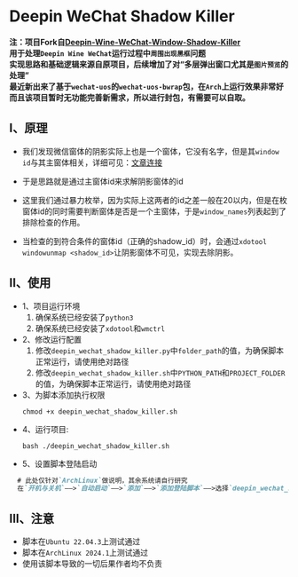 # Deepin WeChat Shadow Killer

**注：项目Fork自[Deepin-Wine-WeChat-Window-Shadow-Killer](https://github.com/NiJingzhe/Deepin-Wine-WeChat-Window-Shadow-Killer)**  
**用于处理`Deepin Wine WeChat`运行过程中`周围出现黑框`问题**  
**实现思路和基础逻辑来源自原项目，后续增加了对“多层弹出窗口尤其是`图片预览`的处理”**  
**最近新出来了基于`wechat-uos`的`wechat-uos-bwrap`包，在`Arch`上运行效果非常好**  
**而且该项目暂时无功能完善新需求，所以进行封包，有需要可以自取。**

## I、原理

  - 我们发现微信窗体的阴影实际上也是一个窗体，它没有名字，但是其`window id`与其主窗体相关，详细可见：[文章连接](https://forum.ubuntu.org.cn/viewtopic.php?t=491709)
  
  - 于是思路就是通过主窗体id来求解阴影窗体的id
  
  - 这里我们通过暴力枚举，因为实际上这两者的id之差一般在20以内，但是在枚窗体id的同时需要判断窗体是否是一个主窗体，于是`window_names`列表起到了排除检查的作用。

  - 当检查的到符合条件的窗体id（正确的shadow_id）时，会通过`xdotool windowunmap <shadow_id>`让阴影窗体不可见，实现去除阴影。

## II、使用

  - 1、项目运行环境
    1) 确保系统已经安装了`python3`
    2) 确保系统已经安装了`xdotool`和`wmctrl`
  - 2、修改运行配置
    1) 修改`deepin_wechat_shadow_killer.py`中`folder_path`的值，为确保脚本正常运行，请使用绝对路径
    2) 修改`deepin_wechat_shadow_killer.sh`中`PYTHON_PATH`和`PROJECT_FOLDER`的值，为确保脚本正常运行，请使用绝对路径
  - 3、为脚本添加执行权限
    ```shell
    chmod +x deepin_wechat_shadow_killer.sh
    ```
  - 4、运行项目:
    ```shell
    bash ./deepin_wechat_shadow_killer.sh
    ```
  - 5、设置脚本登陆启动
  ```markdown
    # 此处仅针对`ArchLinux`做说明，其余系统请自行研究
    在`开机与关机`——>`自动启动`——>`添加`——>`添加登陆脚本`——>选择`deepin_wechat_shadow_killer.sh`文件
  ```

## III、注意
 - 脚本在`Ubuntu 22.04.3`上测试通过
 - 脚本在`ArchLinux 2024.1`上测试通过
 - 使用该脚本导致的一切后果作者均不负责